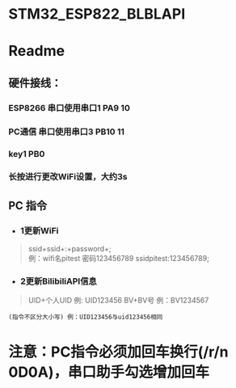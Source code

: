 # STM32_ESP822_BLBLAPI
# Readme

## 硬件接线：

### ESP8266   串口使用串口1 PA9  10
### PC通信	串口使用串口3 PB10  11 
### key1 	  PB0
### 长按进行更改WiFi设置，大约3s

## PC 指令
+ ### 1更新WiFi
> ssid+ssid+:+password+;	
例：wifi名pitest 密码123456789
	ssidpitest:123456789;
+ ### 2更新BilibiliAPI信息
> UID+个人UID 例: UID123456
BV+BV号     例：BV1234567 

` (指令不区分大小写) 例：UID123456与uid123456相同 `

# 注意：PC指令必须加回车换行(/r/n 0D0A)，串口助手勾选增加回车
